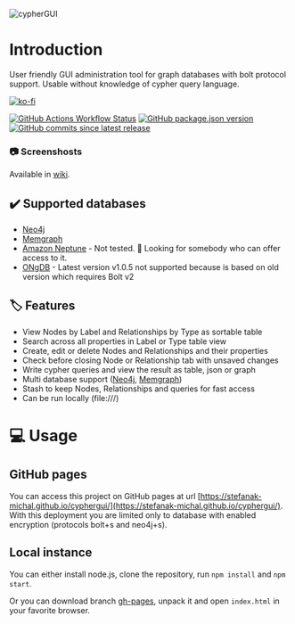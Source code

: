![cypherGUI](./public/logo.svg)

# Introduction

User friendly GUI administration tool for graph databases with bolt protocol support. Usable without knowledge of cypher query language.

[![ko-fi](https://ko-fi.com/img/githubbutton_sm.svg)](https://ko-fi.com/Z8Z5ABMLW)

[![GitHub Actions Workflow Status](https://img.shields.io/github/actions/workflow/status/stefanak-michal/cyphergui/auto-deploy.yml)](https://github.com/stefanak-michal/cyphergui/actions/workflows/auto-deploy.yml)
[![GitHub package.json version](https://img.shields.io/github/package-json/v/stefanak-michal/cyphergui?cacheSeconds=0)](https://github.com/stefanak-michal/cyphergui/releases)
[![GitHub commits since latest release](https://img.shields.io/github/commits-since/stefanak-michal/cyphergui/latest?cacheSeconds=0)](https://github.com/stefanak-michal/cyphergui/releases/latest)

### :camera: Screenshosts

Available in [wiki](https://github.com/stefanak-michal/cyphergui/wiki/Screenshots).

## :heavy_check_mark: Supported databases

-   [Neo4j](https://neo4j.com/)
-   [Memgraph](https://memgraph.com/)
-   [Amazon Neptune](https://aws.amazon.com/neptune/) - Not tested. :raising_hand: Looking for somebody who can offer access to it.
-   [ONgDB](https://graphfoundation.org/projects/ongdb/) - Latest version v1.0.5 not supported because is based on old version which requires Bolt v2

## :label: Features

-   View Nodes by Label and Relationships by Type as sortable table
-   Search across all properties in Label or Type table view
-   Create, edit or delete Nodes and Relationships and their properties
-   Check before closing Node or Relationship tab with unsaved changes
-   Write cypher queries and view the result as table, json or graph
-   Multi database support ([Neo4j](https://neo4j.com/docs/cypher-manual/current/databases/), [Memgraph](https://memgraph.com/docs/configuration/multi-tenancy))
-   Stash to keep Nodes, Relationships and queries for fast access
-   Can be run locally (file:///)

# :computer: Usage

## GitHub pages

You can access this project on GitHub pages at url [https://stefanak-michal.github.io/cyphergui/](https://stefanak-michal.github.io/cyphergui/). With this deployment you are limited only to database with enabled encryption (protocols bolt+s and neo4j+s).

## Local instance

You can either install node.js, clone the repository, run `npm install` and `npm start`.

Or you can download branch [gh-pages](https://github.com/stefanak-michal/cyphergui/tree/gh-pages), unpack it and open `index.html` in your favorite browser.
